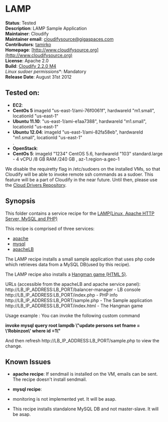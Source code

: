 # LAMP

**Status**: Tested  
**Description**: LAMP Sample Application  
**Maintainer**:       Cloudify  
**Maintainer email**: cloudifysource@gigaspaces.com  
**Contributors**:  [tamirko](https://github.com/tamirko)  
**Homepage**:   [http://www.cloudifysource.org](http://www.cloudifysource.org)  
**License**:      Apache 2.0   
**Build**:  [Cloudify 2.2.0 M4](http://repository.cloudifysource.org/org/cloudifysource/2.2.0/gigaspaces-cloudify-2.2.0-m4-b2493-77.zip)   
**Linux* sudoer permissions**:	Mandatory     
**Release Date**: August 31st 2012  


Tested on:
--------

* <strong>EC2</strong>: 
 * <strong>CentOs 5</strong> imageId "us-east-1/ami-76f0061f", hardwareId "m1.small", locationId "us-east-1"  
 * <strong>Ubuntu 11.10</strong>: "us-east-1/ami-e1aa7388", hardwareId "m1.small", locationId "us-east-1"  
 * <strong>Ubuntu 12.04</strong>: imageId "us-east-1/ami-82fa58eb", hardwareId "m1.small", locationId "us-east-1"  
.
* <strong>OpenStack</strong>:  
 * <strong>CentOs 5</strong>: imageId "1234" CentOS 5.6, hardwareId "103" standard.large - 4 vCPU /8 GB RAM /240 GB , az-1.region-a.geo-1 

We disable the requiretty flag in /etc/sudoers on the installed VMs, so that Cloudify will be able to invoke remote ssh commands as a sudoer. This feature will be a part of Cloudify in the near future.
Until then, please use the [Cloud Drivers Repository](https://github.com/CloudifySource/cloudify-cloud-drivers). 


Synopsis
--------

This folder contains a service recipe for the [LAMP(Linux, Apache HTTP Server, MySQL and PHP)](http://en.wikipedia.org/wiki/LAMP_%28software_bundle%29) 

This recipe is comprised of three services:
* [apache](../../services/apache/README.md) 
* [mysql](../../services/mysql/README.md) 
* [apacheLB](../../services/apacheLB/README.md) 

The LAMP recipe installs a small sample application that uses php code which retrieves data from a MySQL DB(used by this recipe).

The LAMP recipe also installs a [Hangman game (HTML 5)](https://01.org/html5webapps/webapps/hangonman).

URLs (accessible from the apacheLB and apache service panel):
http://LB_IP_ADDRESS:LB_PORT/balancer-manager - LB console
http://LB_IP_ADDRESS:LB_PORT/index.php - PHP info
http://LB_IP_ADDRESS:LB_PORT/sample.php - The Sample application
http://LB_IP_ADDRESS:LB_PORT/index.html - The Hangman game

Usage example : 
 You can invoke the following custom command
 
 <strong>invoke mysql query root lampdb \\\"update persons set fname = \\\'Robinzon\\\' where id =1\\\"</strong>
 
 And then refresh http://LB_IP_ADDRESS:LB_PORT/sample.php to view the change.
 
## Known Issues

* <strong>apache recipe</strong>: If sendmail is installed on the VM, emails can be sent. The recipe doesn't install sendmail. 

* <strong>mysql recipe</strong>: 
 * monitoring is not implemented yet. It will be asap.  
 * This recipe installs standalone MySQL DB and not master-slave. It will be asap.  
 
 


